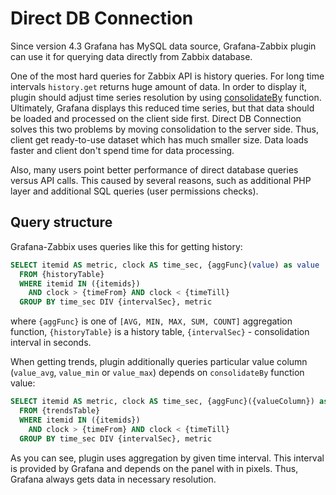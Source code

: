 # Direct DB Connection

Since version 4.3 Grafana has MySQL data source, Grafana-Zabbix plugin can use it for querying data directly from
Zabbix database.

One of the most hard queries for Zabbix API is history queries. For long time intervals `history.get`
returns huge amount of data. In order to display it, plugin should adjust time series resolution
by using [consolidateBy](/reference/functions/#consolidateby) function. Ultimately, Grafana displays this reduced
time series, but that data should be loaded and processed on the client side first. Direct DB Connection solves this
two problems by moving consolidation to the server side. Thus, client get ready-to-use dataset which has much smaller
size. Data loads faster and client don't spend time for data processing.

Also, many users point better performance of direct database queries versus API calls. This caused by several reasons,
such as additional PHP layer and additional SQL queries (user permissions checks).

## Query structure

Grafana-Zabbix uses queries like this for getting history:

```sql
SELECT itemid AS metric, clock AS time_sec, {aggFunc}(value) as value
  FROM {historyTable}
  WHERE itemid IN ({itemids})
    AND clock > {timeFrom} AND clock < {timeTill}
  GROUP BY time_sec DIV {intervalSec}, metric
```

where `{aggFunc}` is one of `[AVG, MIN, MAX, SUM, COUNT]` aggregation function, `{historyTable}` is a history table,
`{intervalSec}` - consolidation interval in seconds.

When getting trends, plugin additionally queries particular value column (`value_avg`, `value_min` or `value_max`)
depends on `consolidateBy` function value:

```sql
SELECT itemid AS metric, clock AS time_sec, {aggFunc}({valueColumn}) as value
  FROM {trendsTable}
  WHERE itemid IN ({itemids})
    AND clock > {timeFrom} AND clock < {timeTill}
  GROUP BY time_sec DIV {intervalSec}, metric
```

As you can see, plugin uses aggregation by given time interval. This interval is provided by Grafana and depends on the
panel with in pixels. Thus, Grafana always gets data in necessary resolution.

